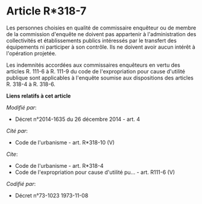 # Article R*318-7

Les personnes choisies en qualité de commissaire enquêteur ou de membre de la commission d'enquête ne doivent pas appartenir
à l'administration des collectivités et établissements publics intéressés par le transfert des équipements ni participer à
son contrôle. Ils ne doivent avoir aucun intérêt à l'opération projetée. 

Les indemnités accordées aux commissaires enquêteurs en vertu des articles R. 111-6 à R. 111-9 du code de l'expropriation
pour cause d'utilité publique sont applicables à l'enquête soumise aux dispositions des articles R. 318-4 à R. 318-6.

**Liens relatifs à cet article**

_Modifié par_:

  - Décret n°2014-1635 du 26 décembre 2014 - art. 4

_Cité par_:

  - Code de l'urbanisme - art. R*318-10 (V)

_Cite_:

  - Code de l'urbanisme - art. R*318-4
  - Code de l'expropriation pour cause d'utilité pu... - art. R111-6 (V)

_Codifié par_:

  - Décret n°73-1023 1973-11-08

